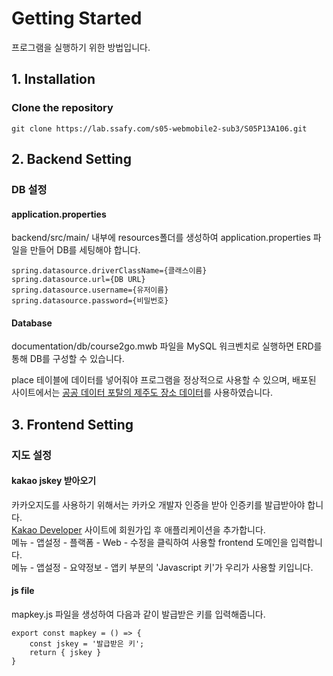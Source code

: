 # Getting Started

프로그램을 실행하기 위한 방법입니다.

## 1. Installation

### Clone the repository

```
git clone https://lab.ssafy.com/s05-webmobile2-sub3/S05P13A106.git
```

## 2. Backend Setting

### DB 설정
#### application.properties
backend/src/main/ 내부에 resources폴더를 생성하여 application.properties 파일을 만들어 DB를 세팅해야 합니다.
```
spring.datasource.driverClassName={클래스이름}
spring.datasource.url={DB URL}
spring.datasource.username={유저이름}
spring.datasource.password={비밀번호}
```
#### Database
documentation/db/course2go.mwb 파일을 MySQL 워크벤치로 실행하면 ERD를 통해 DB를 구성할 수 있습니다.

place 테이블에 데이터를 넣어줘야 프로그램을 정상적으로 사용할 수 있으며, 배포된 사이트에서는 [공공 데이터 포탈의 제주도 장소 데이터](https://www.data.go.kr/data/15004770/fileData.do)를 사용하였습니다.

## 3. Frontend Setting

### 지도 설정
#### kakao jskey 받아오기
카카오지도를 사용하기 위해서는 카카오 개발자 인증을 받아 인증키를 발급받아야 합니다.<br />
[Kakao Developer](https://developers.kakao.com/) 사이트에 회원가입 후 애플리케이션을 추가합니다.<br />
메뉴 - 앱설정 - 플랙폼 - Web - 수정을 클릭하여 사용할 frontend 도메인을 입력합니다.<br />
메뉴 - 앱설정 - 요약정보 - 앱키 부분의 'Javascript 키'가 우리가 사용할 키입니다.
#### js file
mapkey.js 파일을 생성하여 다음과 같이 발급받은 키를 입력해줍니다.
```
export const mapkey = () => {
    const jskey = '발급받은 키';
    return { jskey }
}
```

